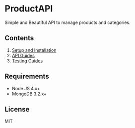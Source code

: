 # ProductAPI
Simple and Beautiful API to manage products and categories.

## Contents
1. [Setup and Installation](SETUP.md)
2. [API Guides](API-Guides.md)
3. [Testing Guides](Testing-Guides.md)

## Requirements
* Node JS 4.x+
* MongoDB 3.2.x+

## License
MIT
